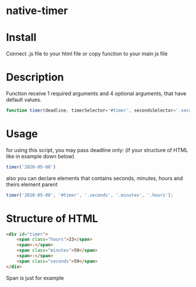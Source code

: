 # native-timer

# Install
Connect .js file to your html file or copy function to your main js file

# Description
Function receive 1 required arguments and 4 optional arguments, that have default values.
```js
function timer(deadline, timerSelector='#timer', secondsSelector='.seconds', minuteSelector='.minutes', hoursSelector='.hours') {..}
```

# Usage

for using this script, you may pass deadline only: (if your structure of HTML like in example down below)
```js
timer('2020-05-08')
```

also you can declare elements that contains seconds, minutes, hours and theirs element parent
```js
timer('2020-05-08', '#timer', '.seconds', '.minutes', '.hours');
```

# Structure of HTML
```html
<div id="timer">
    <span class="hours">23</span>
    <span>:</span>
    <span class="minutes">59</span>
    <span>:</span>
    <span class="seconds">59</span>
</div>
```
Span is just for example
